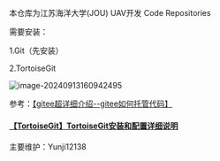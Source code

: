 本仓库为江苏海洋大学(JOU) UAV开发 Code Repositories

需要安装：

1.Git（先安装）

2.TortoiseGit

![image-20240913160942495](C:\Users\hxj20\AppData\Roaming\Typora\typora-user-images\image-20240913160942495.png)

参考：[【gitee超详细介绍--gitee如何托管代码】](https://blog.csdn.net/2301_81647724/article/details/137729932?ops_request_misc=%257B%2522request%255Fid%2522%253A%25222FADE648-25A2-41E8-B17A-AE158003DA14%2522%252C%2522scm%2522%253A%252220140713.130102334..%2522%257D&request_id=2FADE648-25A2-41E8-B17A-AE158003DA14&biz_id=0&utm_medium=distribute.pc_search_result.none-task-blog-2~all~sobaiduend~default-2-137729932-null-null.142^v100^control&utm_term=gitee%E4%BB%A3%E7%A0%81%E7%AE%A1%E7%90%86&spm=1018.2226.3001.4187)

#### [【TortoiseGit】TortoiseGit安装和配置详细说明](https://blog.csdn.net/weixin_44299027/article/details/121178817?ops_request_misc=%257B%2522request%255Fid%2522%253A%2522DC139748-4BA6-4656-B8BD-337ADC30B866%2522%252C%2522scm%2522%253A%252220140713.130102334..%2522%257D&request_id=DC139748-4BA6-4656-B8BD-337ADC30B866&biz_id=0&utm_medium=distribute.pc_search_result.none-task-blog-2~all~top_positive~default-1-121178817-null-null.142^v100^control&utm_term=TortoiseGit&spm=1018.2226.3001.4187)

主要维护：Yunji12138 